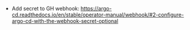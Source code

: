 * Add secret to GH webhook: https://argo-cd.readthedocs.io/en/stable/operator-manual/webhook/#2-configure-argo-cd-with-the-webhook-secret-optional
